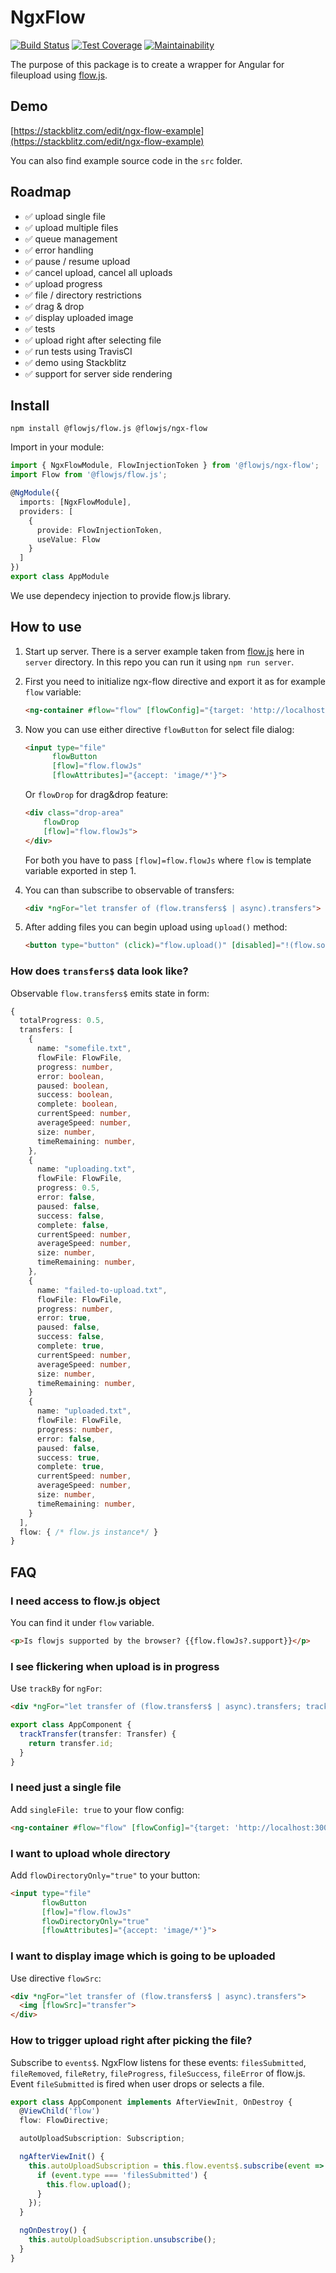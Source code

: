 # NgxFlow

[![Build Status](https://travis-ci.com/flowjs/ngx-flow.svg?branch=master)](https://travis-ci.com/flowjs/ngx-flow)
[![Test Coverage](https://api.codeclimate.com/v1/badges/29153dcefffff1fe5a5c/test_coverage)](https://codeclimate.com/github/flowjs/ngx-flow/test_coverage)
[![Maintainability](https://api.codeclimate.com/v1/badges/29153dcefffff1fe5a5c/maintainability)](https://codeclimate.com/github/flowjs/ngx-flow/maintainability)

The purpose of this package is to create a wrapper for Angular for fileupload using [flow.js](https://github.com/flowjs/flow.js).

## Demo

[https://stackblitz.com/edit/ngx-flow-example](https://stackblitz.com/edit/ngx-flow-example)

You can also find example source code in the `src` folder.

## Roadmap

- ✅ upload single file
- ✅ upload multiple files
- ✅ queue management
- ✅ error handling
- ✅ pause / resume upload
- ✅ cancel upload, cancel all uploads
- ✅ upload progress
- ✅ file / directory restrictions
- ✅ drag & drop
- ✅ display uploaded image
- ✅ tests
- ✅ upload right after selecting file
- ✅ run tests using TravisCI
- ✅ demo using Stackblitz
- ✅ support for server side rendering

## Install

`npm install @flowjs/flow.js @flowjs/ngx-flow`

Import in your module:

```typescript
import { NgxFlowModule, FlowInjectionToken } from '@flowjs/ngx-flow';
import Flow from '@flowjs/flow.js';

@NgModule({
  imports: [NgxFlowModule],
  providers: [
    {
      provide: FlowInjectionToken,
      useValue: Flow
    }
  ]
})
export class AppModule
```

We use dependecy injection to provide flow.js library.

## How to use

1. Start up server. There is a server example taken from [flow.js](https://github.com/flowjs/flow.js) here in `server` directory. In this repo you can run it using `npm run server`.

1. First you need to initialize ngx-flow directive and export it as for example `flow` variable:

   ```html
   <ng-container #flow="flow" [flowConfig]="{target: 'http://localhost:3000/upload'}"></ng-container>
   ```

1. Now you can use either directive `flowButton` for select file dialog:

   ```html
   <input type="file"
         flowButton
         [flow]="flow.flowJs"
         [flowAttributes]="{accept: 'image/*'}">
   ```

   Or `flowDrop` for drag&drop feature:

   ```html
   <div class="drop-area"
       flowDrop
       [flow]="flow.flowJs">
   </div>
   ```

   For both you have to pass `[flow]=flow.flowJs` where `flow` is template variable exported in step 1.

1. You can than subscribe to observable of transfers:

   ```html
   <div *ngFor="let transfer of (flow.transfers$ | async).transfers">
   ```

1. After adding files you can begin upload using `upload()` method:

   ```html
   <button type="button" (click)="flow.upload()" [disabled]="!(flow.somethingToUpload$ | async)">Start upload</button>
   ```

### How does `transfers$` data look like?

Observable `flow.transfers$` emits state in form:

```typescript
{
  totalProgress: 0.5,
  transfers: [
    {
      name: "somefile.txt",
      flowFile: FlowFile,
      progress: number,
      error: boolean,
      paused: boolean,
      success: boolean,
      complete: boolean,
      currentSpeed: number,
      averageSpeed: number,
      size: number,
      timeRemaining: number,
    },
    {
      name: "uploading.txt",
      flowFile: FlowFile,
      progress: 0.5,
      error: false,
      paused: false,
      success: false,
      complete: false,
      currentSpeed: number,
      averageSpeed: number,
      size: number,
      timeRemaining: number,
    },
    {
      name: "failed-to-upload.txt",
      flowFile: FlowFile,
      progress: number,
      error: true,
      paused: false,
      success: false,
      complete: true,
      currentSpeed: number,
      averageSpeed: number,
      size: number,
      timeRemaining: number,
    }
    {
      name: "uploaded.txt",
      flowFile: FlowFile,
      progress: number,
      error: false,
      paused: false,
      success: true,
      complete: true,
      currentSpeed: number,
      averageSpeed: number,
      size: number,
      timeRemaining: number,
    }
  ],
  flow: { /* flow.js instance*/ }
}
```

## FAQ

### I need access to flow.js object

You can find it under `flow` variable.

```html
<p>Is flowjs supported by the browser? {{flow.flowJs?.support}}</p>
```

### I see flickering when upload is in progress

Use `trackBy` for `ngFor`:

```html
<div *ngFor="let transfer of (flow.transfers$ | async).transfers; trackBy: trackTransfer">
```

```typescript
export class AppComponent {
  trackTransfer(transfer: Transfer) {
    return transfer.id;
  }
}
```

### I need just a single file

Add `singleFile: true` to your flow config:

```html
<ng-container #flow="flow" [flowConfig]="{target: 'http://localhost:3000/upload', singleFile: true}"></ng-container>
```

### I want to upload whole directory

Add `flowDirectoryOnly="true"` to your button:

```html
<input type="file"
       flowButton
       [flow]="flow.flowJs"
       flowDirectoryOnly="true"
       [flowAttributes]="{accept: 'image/*'}">
```

### I want to display image which is going to be uploaded

Use directive `flowSrc`:

```html
<div *ngFor="let transfer of (flow.transfers$ | async).transfers">
  <img [flowSrc]="transfer">
</div>
```

### How to trigger upload right after picking the file?

Subscribe to `events$`. NgxFlow listens for these events: `filesSubmitted`, `fileRemoved`, `fileRetry`, `fileProgress`, `fileSuccess`, `fileError` of flow.js. Event `fileSubmitted` is fired when user drops or selects a file.

```typescript
export class AppComponent implements AfterViewInit, OnDestroy {
  @ViewChild('flow')
  flow: FlowDirective;

  autoUploadSubscription: Subscription;

  ngAfterViewInit() {
    this.autoUploadSubscription = this.flow.events$.subscribe(event => {
      if (event.type === 'filesSubmitted') {
        this.flow.upload();
      }
    });
  }

  ngOnDestroy() {
    this.autoUploadSubscription.unsubscribe();
  }
}
```
